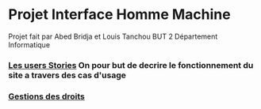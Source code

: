 # Projet Interface Homme Machine
Projet fait par Abed Bridja et Louis Tanchou BUT 2 Département Informatique

### [Les users Stories](UserStories.md) On pour but de decrire le fonctionnement du site a travers des cas d'usage

### [Gestions des droits](Admin.md)